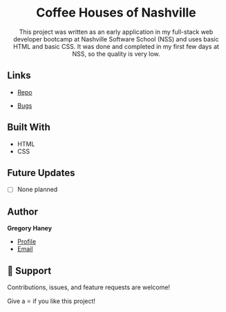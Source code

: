 <h1 align="center">Coffee Houses of Nashville</h1>

<p align="center">This project was written as an early application in my full-stack web developer bootcamp at Nashville Software School (NSS) and uses basic HTML and basic CSS. It was done and completed in my first few days at NSS, so the quality is very low.</p>

## Links

- [Repo](https://github.com/gregoryhaney/nss-coffee-houses-nashville "Coffee Houses of Nashville Repo")


- [Bugs](https://github.com/gregoryhaney/nss-coffee-houses-nashville/issues "Issues Page")



## Built With

- HTML
- CSS

## Future Updates

- [ ] None planned

## Author

**Gregory Haney**

- [Profile](https://github.com/gregoryhaney "Gregory Haney")
- [Email](mailto:gregory.haney@gmail.com)


## 🤝 Support

Contributions, issues, and feature requests are welcome!

Give a ⭐️ if you like this project!
